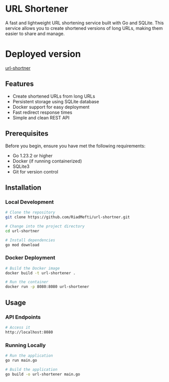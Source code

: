 # URL Shortener

A fast and lightweight URL shortening service built with Go and SQLite. This service allows you to create shortened versions of long URLs, making them easier to share and manage.

# Deployed version 
[url-shortner](http://d440csc080g08ck4ock40o8k.46.202.176.17.sslip.io/)

## Features

- Create shortened URLs from long URLs
- Persistent storage using SQLite database
- Docker support for easy deployment
- Fast redirect response times
- Simple and clean REST API

## Prerequisites

Before you begin, ensure you have met the following requirements:
* Go 1.23.2 or higher
* Docker (if running containerized)
* SQLite3
* Git for version control

## Installation

### Local Development
```bash
# Clone the repository
git clone https://github.com/RiadMefti/url-shortner.git

# Change into the project directory
cd url-shortner

# Install dependencies
go mod download
```

### Docker Deployment
```bash
# Build the Docker image
docker build -t url-shortener .

# Run the container
docker run -p 8080:8080 url-shortener
```

## Usage

### API Endpoints

```bash
# Access it 
http://localhost:8080
```

### Running Locally
```bash
# Run the application
go run main.go

# Build the application
go build -o url-shortener main.go
```
